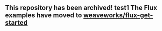 ## This repository has been archived! test1 The Flux examples have moved to [weaveworks/flux-get-started](https://github.com/weaveworks/flux-get-started)
